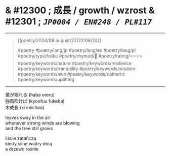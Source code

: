 # & #12300 ; 成長 / growth / wzrost & #12301 ; *`JP#004 / EN#248 / PL#117`*

---

> [[poetry/2024/08 august/22|22/08/24]]
> 
> #poetry 
> #poetry/lang/jp #poetry/lang/en #poetry/lang/pl 
> #poetry/type/haiku 
> #poetry/rhymed/🔴 
> #poetry/rating/⭐⭐⭐⭐ 
> #poetry/keywords/nature #poetry/keywords/resilience #poetry/keywords/tranquility #poetry/keywords/wisdom #poetry/keywords/awe #poetry/keywords/cathartic #poetry/keywords/uplifting 

---

葉が揺れる (haba ureru)  
強風吹けば (kyoofuu fukeba)  
木成長 (ki seichoo)  
  
leaves sway in the air  
whenever strong winds are blowing  
and the tree still grows  
  
liście zatańczą  
kiedy silne wiatry dmą  
a drzewo rośnie